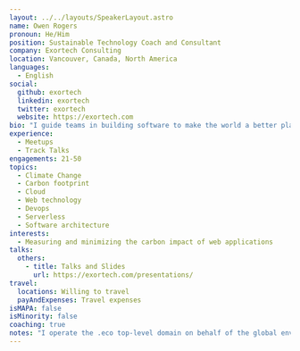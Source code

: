 ```yaml
---
layout: ../../layouts/SpeakerLayout.astro
name: Owen Rogers
pronoun: He/Him
position: Sustainable Technology Coach and Consultant
company: Exortech Consulting
location: Vancouver, Canada, North America
languages:
  - English
social:
  github: exortech
  linkedin: exortech
  twitter: exortech
  website: https://exortech.com
bio: "I guide teams in building software to make the world a better place. My specific focus is on solutions to address energy efficiency and climate change."
experience:
  - Meetups
  - Track Talks
engagements: 21-50
topics:
  - Climate Change
  - Carbon footprint
  - Cloud
  - Web technology
  - Devops
  - Serverless
  - Software architecture 
interests:
  - Measuring and minimizing the carbon impact of web applications
talks:
  others:
    - title: Talks and Slides
      url: https://exortech.com/presentations/
travel:
  locations: Willing to travel 
  payAndExpenses: Travel expenses
isMAPA: false
isMinority: false
coaching: true
notes: "I operate the .eco top-level domain on behalf of the global environmental community. We are the world's first carbon neutral domain registry."
---
```

